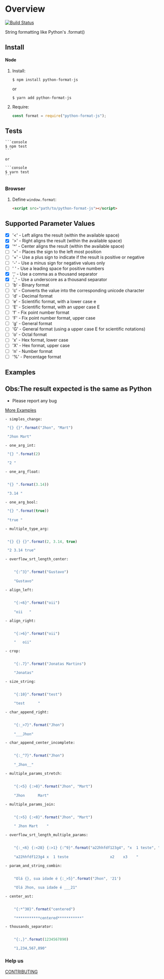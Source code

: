 # Overview

[![Build Status](https://travis-ci.org/jhonmart/python-format-js.svg?branch=master)](https://travis-ci.org/jhonmart/python-format-js)

String formatting like Python's .format()

## Install

#### Node

1.  Install:


    ```console
    $ npm install python-format-js
    ```

    or

     ```console
    $ yarn add python-format-js
    ```

2.  Require:

    ```javascript
    const format = require("python-format-js");
    ```

## Tests

    ```console
    $ npm test
    ```

    or

    ```console
    $ yarn test
    ```

### Browser

1.  Define `window.format`:

    ```html
    <script src="path/to/python-format-js"></script>
    ```

## Supported Parameter Values

- [x] '<' - Left aligns the result (within the available space)
- [x] '>' - Right aligns the result (within the available space)
- [x] '^' - Center aligns the result (within the available space)
- [ ] '=' - Places the sign to the left most position
- [ ] '+' - Use a plus sign to indicate if the result is positive or negative
- [ ] '-' - Use a minus sign for negative values only
- [ ] ' ' - Use a leading space for positive numbers
- [x] ',' - Use a comma as a thousand separator
- [x] '_' - Use a underscore as a thousand separator
- [ ] 'b' - Binary format
- [ ] 'c' - Converts the value into the corresponding unicode character
- [ ] 'd' - Decimal format
- [ ] 'e' - Scientific format, with a lower case e
- [ ] 'E' - Scientific format, with an upper case E
- [ ] 'f' - Fix point number format
- [ ] 'F' - Fix point number format, upper case
- [ ] 'g' - General format
- [ ] 'G' - General format (using a upper case E for scientific notations)
- [ ] 'o' - Octal format
- [ ] 'x' - Hex format, lower case
- [ ] 'X' - Hex format, upper case
- [ ] 'n' - Number format
- [ ] '%' - Percentage format

## Examples

**Obs:The result expected is the same as Python**
---

- Please report any bug

[More Examples](./Examples.md)

    - simples_change:
   ```javascript 
    "{} {}".format("Jhon", "Mart")

    "Jhon Mart"
```

    - one_arg_int:
   ```javascript
    "{} ".format(2)
    
    "2 "
```

    - one_arg_float:
   ```javascript

    "{} ".format(3.14))

    "3.14 "
```

    - one_arg_bool:
   ```javascript
    "{} ".format(true))
    
    "true "
```

    - multiple_type_arg:
   ```javascript

    "{} {} {}".format(2, 3.14, true)

    "2 3.14 true"
```

    - overflow_srt_length_center:
```javascript

    "{:^3}".format("Gustavo")
    
    "Gustavo"
```

    - align_left:
```javascript

    "{:<6}".format("oii")
    
    "oii   "
```

    - align_right:
```javascript

    "{:>6}".format("oii")

    "   oii"
```

    - crop:
```javascript

    "{:.7}".format("Jonatas Martins")

    "Jonatas"
```

    - size_string:
```javascript

    "{:10}".format("test")

    "test      "
```


    - char_append_right:
```javascript

    "{:_>7}".format("Jhon")
    
    "___Jhon"
```

    - char_append_center_incomplete:
```javascript

    "{:_^7}".format("Jhon")
    
    "_Jhon__"
```

    - multiple_params_stretch:
```javascript

    "{:<5} {:>8}".format("Jhon", "Mart")
    
    "Jhon      Mart"
```

    - multiple_params_join:
```javascript

    "{:>5} {:<8}".format("Jhon", "Mart")
    
    " Jhon Mart    "
```

    - overflow_srt_length_multiple_params:
```javascript

    "{:_<6} {:<28} {:>1} {:^9}".format("a22hhfdf123g4", "x  1 teste", "x2", "x3")
    
    "a22hhfdf123g4 x  1 teste                   x2    x3    "
```

    - param_and_string_combin:
```javascript

    "Olá {}, sua idade é {:_>5}".format("Jhon", '21')

    "Olá Jhon, sua idade é ___21"
```

    - center_ast:
```javascript

    "{:*^30}".format("centered")

    "***********centered***********"
```

    - thousands_separator:
```javascript

    "{:,}".format(1234567890)

    "1,234,567,890"
```

### Help us

[CONTRIBUTING](./CONTRIBUTING.md)
